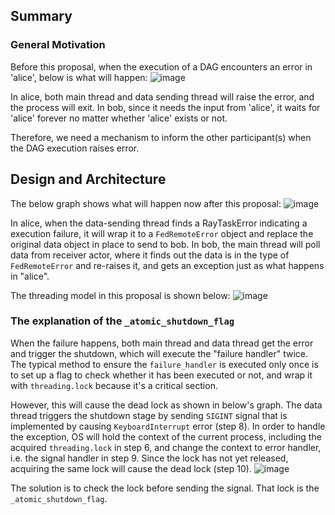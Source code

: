 ## Summary
### General Motivation
Before this proposal, when the execution of a DAG encounters an error in 'alice', below is what will happen:
![image](https://github.com/ray-project/rayfed/assets/26196566/77fa1bd1-dc14-4ddc-8d9e-5dbaf6942564)

In alice, both main thread and data sending thread will raise the error, and the process will exit.
In bob,  since it needs the input from 'alice', it waits for 'alice' forever no matter whether 'alice' exists or not.

Therefore, we need a mechanism to inform the other participant(s) when the DAG execution raises error.

## Design and Architecture
The below graph shows what will happen now after this proposal:
![image](https://github.com/ray-project/rayfed/assets/26196566/2f2ad25d-53cb-4ba8-9f3b-38419c7f494b)

In alice, when the data-sending thread finds a RayTaskError indicating a execution failure, it will wrap it to a `FedRemoteError` object and replace the original data object in place to send to bob.
In bob, the main thread will poll data from receiver actor, where it finds out the data is in the type of `FedRemoteError` and re-raises it, and gets an exception just as what happens in "alice".

The threading model in this proposal is shown below:
![image](https://github.com/ray-project/rayfed/assets/26196566/bcf8ae62-9842-4618-9d93-a3ae2ac52f8b)

### The explanation of the `_atomic_shutdown_flag`
When the failure happens, both main thread and data thread get the error and trigger the shutdown, which will execute the "failure handler" twice.  The typical method to ensure the `failure_handler` is executed only once is to set up a flag to check whether it has been executed or not, and wrap it with `threading.lock` because it's a critical section. 

However, this will cause the dead lock as shown in below's graph.
The data thread triggers the shutdown stage by sending `SIGINT`  signal that is implemented by causing `KeyboardInterrupt` error (step 8). In order to handle the exception, OS will hold the context of the current process, including the acquired `threading.lock` in step 6, and change the context to error handler, i.e. the signal handler in step 9. Since the lock has not yet released, acquiring the same lock will cause the dead lock (step 10).
![image](https://github.com/ray-project/rayfed/assets/26196566/23c632c8-c6bd-4e36-949b-77abb897fd42)

The solution is to check the lock before sending the signal. That lock is the `_atomic_shutdown_flag`.
